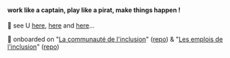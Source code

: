 #### work like a captain, play like a pirat, make things happen !

🌱 see U [here](https://vincentporte.gitlab.io/), [here](https://www.neuralia.co) and [here](https://www.rencontrerlarche.com)… 

🔭 onboarded on "[La communauté de l'inclusion](https://communaute.inclusion.beta.gouv.fr/)" ([repo](https://github.com/betagouv/itou-communaute-django)) & "[Les emplois de l'inclusion](https://emplois.inclusion.beta.gouv.fr/)" ([repo](https://github.com/betagouv/itou))

<!--
**vincentporte/vincentporte** is a ✨ _special_ ✨ repository because its `README.md` (this file) appears on your GitHub profile.

Here are some ideas to get you started:

- 🔭 I’m currently working on ...
- 🌱 I’m currently learning ...
- 👯 I’m looking to collaborate on ...
- 🤔 I’m looking for help with ...
- 💬 Ask me about ...
- 📫 How to reach me: ...
- 😄 Pronouns: ...
- ⚡ Fun fact: ...
-->
